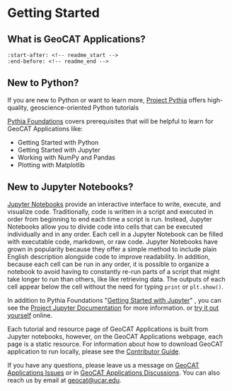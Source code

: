 # Getting Started

## What is GeoCAT Applications?

```{include} README.md
:start-after: <!-- readme_start -->
:end-before: <!-- readme_end -->
```

## New to Python?
If you are new to Python or want to learn more, [Project Pythia](https://projectpythia.org/) offers high-quality,
geoscience-oriented Python tutorials

[Pythia Foundations](https://foundations.projectpythia.org) covers prerequisites that
will be helpful to learn for GeoCAT Applications like:

- Getting Started with Python
- Getting Started with Jupyter
- Working with NumPy and Pandas
- Plotting with Matplotlib

## New to Jupyter Notebooks?

[Jupyter Notebooks](https://docs.jupyter.org/en/latest/)
provide an interactive interface to write, execute, and visualize code. Traditionally, code is written in a script and
executed in order from beginning to end each time a script is run. Instead, Jupyter Notebooks allow you to divide code into cells that can be executed individually and in any order. Each cell in a Jupyter Notebook
can be filled with executable code, markdown, or raw code. Jupyter Notebooks have grown in popularity because they offer a simple
method to include plain English description alongside code to improve readability. In addition, because each cell
can be run in any order, it is possible to organize a notebook to avoid having to constantly re-run parts of a script that might
take longer to run than others, like like retrieving data. The outputs of each cell appear below the cell without the
need for typing `print` or `plt.show()`.

In addition to Pythia Foundations "[Getting Started with Jupyter](https://foundations.projectpythia.org/foundations/getting-started-jupyter)"
, you can see the [Project Jupyter Documentation](https://docs.jupyter.org/en/latest/#what-is-a-notebook) for more information.
or [try it out yourself](https://jupyter.org/try) online.

Each tutorial and resource page of GeoCAT Applications is built from Jupyter notebooks, however, on the GeoCAT Applications
webpage, each page is a static resource. For information about how to download GeoCAT application to run locally, please see
the [Contributor Guide](https://ncar.github.io/geocat-applications/CONTRIBUTING.html).

If you have any questions, please leave us a message on [GeoCAT Applications Issues](https://github.com/NCAR/geocat-applications/issues)
or in [GeoCAT Applications Discussions](https://github.com/NCAR/geocat-applications/discussions). You can also reach us by email at
[geocat@ucar.edu](mailto:geocat@ucar.edu).

